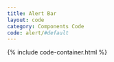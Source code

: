 ```yaml
---
title: Alert Bar
layout: code
category: Components Code
code: alert/#default
---
```


{% include code-container.html %}
